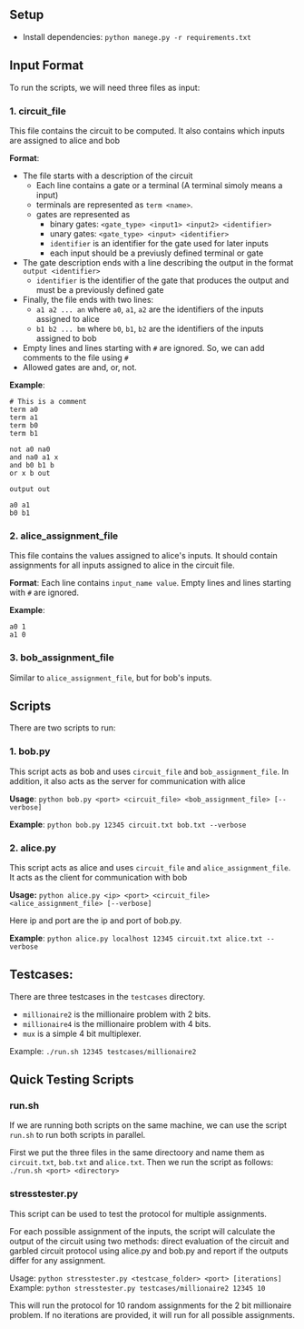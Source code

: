 ## Setup
-  Install dependencies:
``python manege.py -r requirements.txt``

## Input Format


To run the scripts, we will need three files as input:

### 1.  circuit_file

This file contains the circuit to be computed. It also contains which inputs are assigned to alice and bob

**Format**:
- The file starts with a description of the circuit
    - Each line contains a gate or a terminal (A terminal simoly means a input)
    - terminals are represented as `term <name>`.
    - gates are represented as 
       - binary gates: `<gate_type> <input1> <input2> <identifier>` 
       - unary gates: `<gate_type> <input> <identifier>`
       - `identifier` is an identifier for the gate used for later inputs
       - each input should be a previusly defined terminal or gate 
- The gate description ends with a line describing the output in the format `output <identifier>`
   - `identifier` is the identifier of the gate that produces the output and must be a previously defined gate
- Finally, the file ends with two lines:
   - `a1 a2 ... an` where `a0`, `a1`, `a2` are the identifiers of the inputs assigned to alice
   - `b1 b2 ... bm` where `b0`, `b1`, `b2` are the identifiers of the inputs assigned to bob
- Empty lines and lines starting with `#` are ignored. So, we can add comments to the file using `#`
- Allowed gates are and, or, not.

**Example**:
  ```
  # This is a comment
  term a0
  term a1
  term b0
  term b1
    
  not a0 na0
  and na0 a1 x
  and b0 b1 b
  or x b out
    
  output out
    
  a0 a1
  b0 b1
  ```

### 2. alice_assignment_file

This file contains the values assigned to alice's inputs. It should contain assignments for all inputs assigned to alice in the circuit file.

**Format**: Each line contains `input_name value`. Empty lines and lines starting with `#` are ignored.

**Example**:

```
a0 1
a1 0
```
  
### 3. bob_assignment_file
Similar to `alice_assignment_file`, but for bob's inputs. 
## Scripts
There are two scripts to run:
### 1. **bob.py**
This script acts as bob and uses `circuit_file` and `bob_assignment_file`. In addition, it also acts as the server for communication with alice

**Usage**: `python bob.py <port> <circuit_file> <bob_assignment_file> [--verbose]`

**Example**: `python bob.py 12345 circuit.txt bob.txt --verbose`

### 2. **alice.py**
This script acts as alice and uses `circuit_file` and `alice_assignment_file`. It acts as the client for communication with bob

**Usage:** `python alice.py <ip> <port> <circuit_file> <alice_assignment_file> [--verbose]`

Here ip and port are the ip and port of bob.py.

**Example**: `python alice.py localhost 12345 circuit.txt alice.txt --verbose`

## Testcases:
There are three testcases in the `testcases` directory. 
- `millionaire2` is the millionaire problem with 2 bits.
- `millionaire4` is the millionaire problem with 4 bits.
- `mux` is a simple 4 bit multiplexer.

Example:
```./run.sh 12345 testcases/millionaire2```



## Quick Testing Scripts

### **run.sh**
If we are running both scripts on the same machine, we can use the script `run.sh` to run both scripts in parallel.

First we put the three files in the same directoory and name them as `circuit.txt`, `bob.txt` and `alice.txt`. 
Then we run the script as follows:
```./run.sh <port> <directory>```

### **stresstester.py**
This script can be used to test the protocol for multiple assignments.

For each possible assignment of the inputs, the script will calculate the output of the circuit using two methods: 
direct evaluation of the circuit and garbled circuit protocol using alice.py and bob.py
and report if the outputs differ for any assignment.

Usage: ```python stresstester.py <testcase_folder> <port> [iterations]```
Example: ```python stresstester.py testcases/millionaire2 12345 10```

This will run the protocol for 10 random assignments for the 2 bit millionaire problem.
If no iterations are provided, it will run for all possible assignments.
